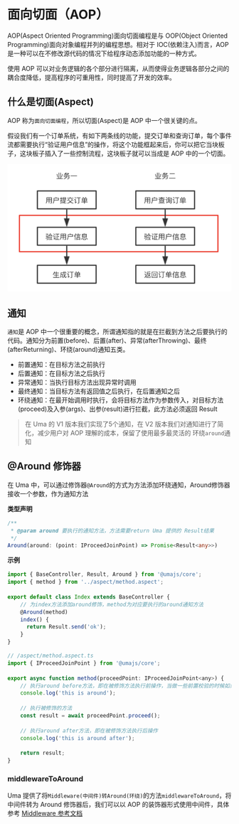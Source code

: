 # 面向切面（AOP）

AOP(Aspect Oriented Programming)面向切面编程是与 OOP(Object Oriented Programming)面向对象编程并列的编程思想。相对于 IOC(依赖注入)而言，AOP 是一种可以在不修改源代码的情况下给程序动态添加功能的一种方式。

使用 AOP 可以对业务逻辑的各个部分进行隔离，从而使得业务逻辑各部分之间的耦合度降低，提高程序的可重用性，同时提高了开发的效率。

## 什么是切面(Aspect)

AOP 称为`面向切面编程`，所以切面(Aspect)是 AOP 中一个很关键的点。

假设我们有一个订单系统，有如下两条线的功能，提交订单和查询订单，每个事件流都需要执行“验证用户信息”的操作，将这个功能框起来后，你可以把它当块板子，这块板子插入了一些控制流程，这块板子就可以当成是 AOP 中的一个切面。

![AOP](../../public/images/AOP-aspect.png)

## 通知

`通知`是 AOP 中一个很重要的概念，所谓通知指的就是在拦截到方法之后要执行的代码。通知分为前置(before)、后置(after)、异常(afterThrowing)、最终(afterReturning)、环绕(around)通知五类。

- 前置通知：在目标方法之前执行
- 后置通知：在目标方法之后执行
- 异常通知：当执行目标方法出现异常时调用
- 最终通知：当目标方法有返回值之后执行，在后置通知之后
- 环绕通知：在最开始调用时执行，会将目标方法作为参数传入，对目标方法(proceed)及入参(args)、出参(result)进行拦截，此方法必须返回 Result

> 在 Uma 的 V1 版本我们实现了5个通知，在 V2 版本我们对通知进行了简化，减少用户对 AOP 理解的成本，保留了使用最多最灵活的 环绕`around`通知

## @Around 修饰器

在 Uma 中，可以通过修饰器`@Around`的方式为方法添加环绕通知，Around修饰器接收一个参数，作为通知方法

**类型声明**

```ts
/**
 * @param around 要执行的通知方法，方法需要return Uma 提供的 Result结果
 */
Around(around: (point: IProceedJoinPoint) => Promise<Result<any>>)
```

**示例**

```javascript
import { BaseController, Result, Around } from '@umajs/core';
import { method } from '../aspect/method.aspect';

export default class Index extends BaseController {
    // 为index方法添加around修饰，method为对应要执行的around通知方法
    @Around(method)
    index() {
      return Result.send('ok');
    }
}
```

```javascript
// /aspect/method.aspect.ts
import { IProceedJoinPoint } from '@umajs/core';

export async function method(proceedPoint: IProceedJoinPoint<any>) {
    // 执行around before方法，即在被修饰方法执行前操作，当做一些前置校验的时候如果不满足可以直接return
    console.log('this is around');

    // 执行被修饰的方法
    const result = await proceedPoint.proceed();
    
    // 执行around after方法，即在被修饰方法执行后操作
    console.log('this is around after');

    return result;
}
```

### middlewareToAround

Uma 提供了将`Middleware(中间件)转Around(环绕)`的方法`middlewareToAround`，将中间件转为 Around 修饰器后，我们可以以 AOP 的装饰器形式使用中间件，具体参考 [Middleware 参考文档](./Middleware.md#aop-装饰器形式)

